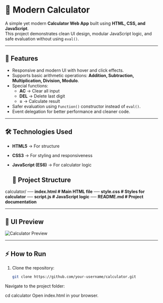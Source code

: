 # 🧮 Modern Calculator

A simple yet modern **Calculator Web App** built using **HTML, CSS, and JavaScript**.  
This project demonstrates clean UI design, modular JavaScript logic, and safe evaluation without using `eval()`.

---

## 🚀 Features
- Responsive and modern UI with hover and click effects.
- Supports basic arithmetic operations: **Addition, Subtraction, Multiplication, Division, Modulo**.
- Special functions:  
  - **AC** → Clear all input  
  - **DEL** → Delete last digit  
  - **=** → Calculate result  
- Safer evaluation using `Function()` constructor instead of `eval()`.
- Event delegation for better performance and cleaner code.

---

## 🛠️ Technologies Used
- **HTML5** → For structure  
- **CSS3** → For styling and responsiveness  
- **JavaScript (ES6)** → For calculator logic

  ## 📂 Project Structure
calculator/
── **index.html # Main HTML file**
── **style.css # Styles for calculator**
── **script.js # JavaScript logic**
── **README.md # Project documentation**

---

## 🎨 UI Preview
![Calculator Preview](https://via.placeholder.com/600x350.png?text=Calculator+UI+Preview)

---

## ⚡ How to Run
1. Clone the repository:
   ```bash
   git clone https://github.com/your-username/calculator.git
Navigate to the project folder:


cd calculator
Open index.html in your browser.
